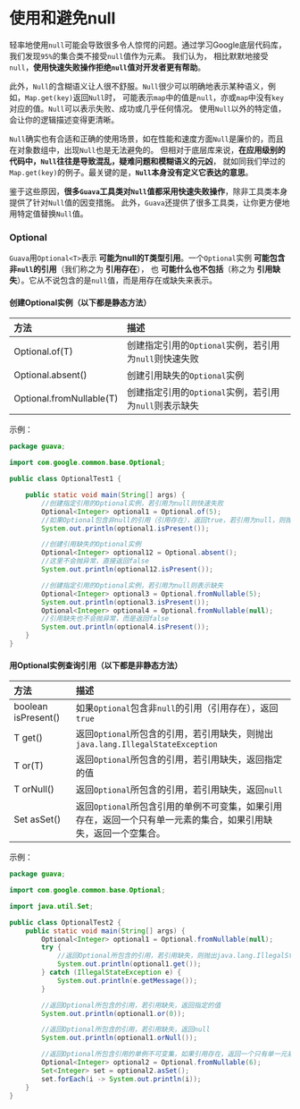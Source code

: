 使用和避免null
==============================================================
轻率地使用`null`可能会导致很多令人惊愕的问题。通过学习Google底层代码库，我们发现`95%`的集合类不接受`null`值作为元素。
我们认为， 相比默默地接受`null`，**使用快速失败操作拒绝`null`值对开发者更有帮助**。

此外，`Null`的含糊语义让人很不舒服。`Null`很少可以明确地表示某种语义，例如，`Map.get(key)`返回`Null`时，
可能表示`map`中的值是`null`，亦或`map`中没有`key`对应的值。`Null`可以表示失败、成功或几乎任何情况。
使用`Null`以外的特定值，会让你的逻辑描述变得更清晰。

`Null`确实也有合适和正确的使用场景，如在性能和速度方面`Null`是廉价的，而且在对象数组中，出现`Null`也是无法避免的。
但相对于底层库来说，**在应用级别的代码中，`Null`往往是导致混乱，疑难问题和模糊语义的元凶**，
就如同我们举过的`Map.get(key)`的例子。最关键的是，**`Null`本身没有定义它表达的意思**。

鉴于这些原因，**很多`Guava`工具类对`Null`值都采用快速失败操作**，除非工具类本身提供了针对`Null`值的因变措施。
此外，`Guava`还提供了很多工具类，让你更方便地用特定值替换`Null`值。

### Optional
`Guava`用`Optional<T>`表示 **可能为null的T类型引用**。一个`Optional`实例 **可能包含非`null`的引用**（我们称之为 **引用存在**），
也 **可能什么也不包括**（称之为 **引用缺失**）。它从不说包含的是`null`值，而是用存在或缺失来表示。

#### 创建Optional实例（以下都是静态方法）
| 方法 | 描述 |
| :--- | :--- |
| Optional.of(T) | 创建指定引用的`Optional`实例，若引用为`null`则快速失败 |
| Optional.absent() | 创建引用缺失的`Optional`实例 |
| Optional.fromNullable(T) | 创建指定引用的`Optional`实例，若引用为`null`则表示缺失 |

示例：
```java
package guava;

import com.google.common.base.Optional;

public class OptionalTest1 {

    public static void main(String[] args) {
        //创建指定引用的Optional实例，若引用为null则快速失败
        Optional<Integer> optional1 = Optional.of(5);
        //如果Optional包含非null的引用（引用存在），返回true，若引用为null，则抛异常
        System.out.println(optional1.isPresent());

        //创建引用缺失的Optional实例
        Optional<Integer> optional12 = Optional.absent();
        //这里不会抛异常，直接返回false
        System.out.println(optional12.isPresent());

        //创建指定引用的Optional实例，若引用为null则表示缺失
        Optional<Integer> optional3 = Optional.fromNullable(5);
        System.out.println(optional3.isPresent());
        Optional<Integer> optional4 = Optional.fromNullable(null);
        //引用缺失也不会抛异常，而是返回false
        System.out.println(optional4.isPresent());
    }
}
```
#### 用Optional实例查询引用（以下都是非静态方法）
| 方法 | 描述 |
| :--- | :--- |
| boolean isPresent() | 如果`Optional`包含非`null`的引用（引用存在），返回`true` |
| T get() | 返回`Optional`所包含的引用，若引用缺失，则抛出`java.lang.IllegalStateException` |
| T or(T) | 返回`Optional`所包含的引用，若引用缺失，返回指定的值 |
| T orNull() | 返回`Optional`所包含的引用，若引用缺失，返回`null` |
| Set<T> asSet() | 返回`Optional`所包含引用的单例不可变集，如果引用存在，返回一个只有单一元素的集合，如果引用缺失，返回一个空集合。 |

示例：
```java
package guava;

import com.google.common.base.Optional;

import java.util.Set;

public class OptionalTest2 {
    public static void main(String[] args) {
        Optional<Integer> optional1 = Optional.fromNullable(null);
        try {
            //返回Optional所包含的引用，若引用缺失，则抛出java.lang.IllegalStateException
            System.out.println(optional1.get());
        } catch (IllegalStateException e) {
            System.out.println(e.getMessage());
        }

        //返回Optional所包含的引用，若引用缺失，返回指定的值
        System.out.println(optional1.or(0));

        //返回Optional所包含的引用，若引用缺失，返回null
        System.out.println(optional1.orNull());

        //返回Optional所包含引用的单例不可变集，如果引用存在，返回一个只有单一元素的集合，如果引用缺失，返回一个空集合。
        Optional<Integer> optional2 = Optional.fromNullable(6);
        Set<Integer> set = optional2.asSet();
        set.forEach(i -> System.out.println(i));
    }
}
```
